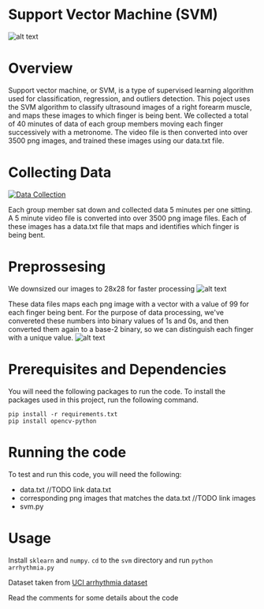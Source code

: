# Support Vector Machine (SVM)
![alt text](https://amitranga.files.wordpress.com/2014/03/image44.png)

# Overview
Support vector machine, or SVM, is a type of supervised learning algorithm used for classification, regression, and outliers detection. This poject uses the SVM algorithm to classify ultrasound images of a right forearm muscle, and maps these images to which finger is being bent. We collected a total of 40 minutes of data of each group members moving each finger successively with a metronome. The video file is then converted into over 3500 png images, and trained these images using our data.txt file. 



# Collecting Data
[![Data Collection](https://img.youtube.com/vi/F-FhXAFbLvs/0.jpg)](https://www.youtube.com/watch?v=F-FhXAFbLvs&feature=youtu.be "ultrasound video")

Each group member sat down and collected data 5 minutes per one sitting. A 5 minute video file is converted into over 3500 png image files. Each of these images has a data.txt file that maps and identifies which finger is being bent. 

# Preprossesing
We downsized our images to 28x28 for faster processing
![alt text](https://i.imgur.com/2yLonV2.png)

These data files maps each png image with a vector with a value of 99 for each finger being bent. For the purpose of data processing, we've convereted these numbers into binary values of 1s and 0s, and then converted them again to a base-2 binary, so we can distinguish each finger with a unique value. 
![alt text](https://i.imgur.com/sepKeoR.png) 

# 

# Prerequisites and Dependencies
You will need the following packages to run the code. To install the packages used in this project, run the following command.
```
pip install -r requirements.txt
pip install opencv-python
```






# Running the code

To test and run this code, you will need the following:
  * data.txt  //TODO link data.txt
  * corresponding png images that matches the data.txt //TODO link images 
  * svm.py


#

# Usage

Install `sklearn` and `numpy`. `cd` to the `svm` directory and run `python arrhythmia.py`

Dataset taken from [UCI arrhythmia dataset](https://archive.ics.uci.edu/ml/machine-learning-databases/arrhythmia/)

Read the comments for some details about the code
